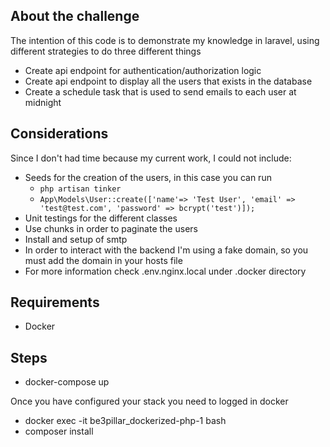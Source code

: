 ## About the challenge

The intention of this code is to demonstrate my knowledge in laravel, using different strategies to do three different things

- Create api endpoint for authentication/authorization logic
- Create api endpoint to display all the users that exists in the database
- Create a schedule task that is used to send emails to each user at midnight

## Considerations
Since I don't had time because my current work, I could not include:
- Seeds for the creation of the users, in this case you can run
  - `php artisan tinker` 
  - `App\Models\User::create(['name'=> 'Test User', 'email' => 'test@test.com', 'password' => bcrypt('test')]);`
- Unit testings for the different classes
- Use chunks in order to paginate the users
- Install and setup of smtp
- In order to interact with the backend I'm using a fake domain, so you must add the domain in your hosts file
- For more information check .env.nginx.local under .docker directory


## Requirements
 - Docker

## Steps
 - docker-compose up

Once you have configured your stack you need to logged in docker
- docker exec -it be3pillar_dockerized-php-1 bash
- composer install
